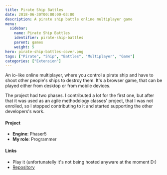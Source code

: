 ```yaml
---
title: Pirate Ship Battles
date: 2018-06-30T00:00:00-03:00
description: A pirate ship battle online multiplayer game
menu:
  sidebar:
    name: Pirate Ship Battles
    identifier: pirate-ship-battles
    parent: games
    weight: 5
hero: pirate-ship-battles-cover.png
tags: ["Pirate", "Ship", "Battles", "Multiplayer", "Game"]
categories: ["Extension"]
---
```


An io-like online multiplayer, where you control a pirate ship and have to shoot other people's ships to destroy them. It's a browser game, that can be played either from desktop or from mobile devices.

The project had two phases. I contributed a lot for the first one, but after that it was used as an agile methodology classes' project, that I was not enrolled, so I stopped contributing to it and started supporting the other developers's work.

#### Project
* **Engine**: Phaser5
* **My role**: Programmer

#### Links
* Play it (unfortunatelly it's not being hosted anyware at the moment D:)
* [Repository](https://github.com/uspgamedev/Pirate-ship-battles)